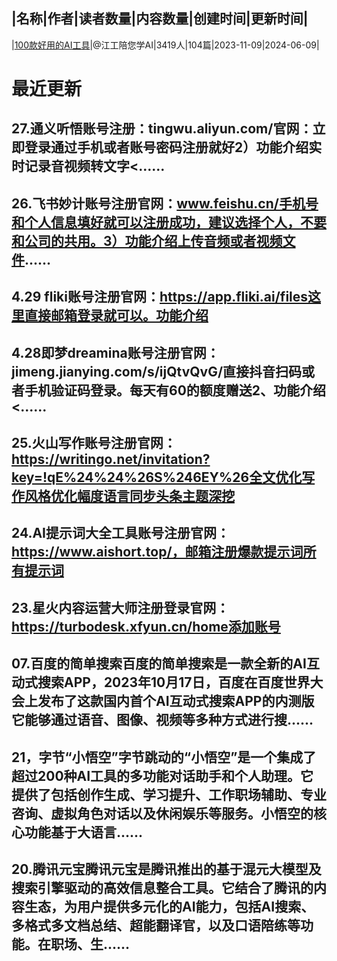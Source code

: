 |名称|作者|读者数量|内容数量|创建时间|更新时间|
---
|[100款好用的AI工具](https://xiaobot.net/p/Jiang-AIGC?refer=0b133df9-27dc-423b-8101-639049001c13)|@江工陪您学AI|3419人|104篇|2023-11-09|2024-06-09|

# 最近更新
## 27.通义听悟账号注册：tingwu.aliyun.com/官网：立即登录通过手机或者账号密码注册就好2）功能介绍实时记录音视频转文字<......
## 26.飞书妙计账号注册官网：www.feishu.cn/手机号和个人信息填好就可以注册成功，建议选择个人，不要和公司的共用。3）功能介绍上传音频或者视频文件......
## 4.29 fliki账号注册官网：https://app.fliki.ai/files这里直接邮箱登录就可以。功能介绍
## 4.28即梦dreamina账号注册官网：jimeng.jianying.com/s/ijQtvQvG/直接抖音扫码或者手机验证码登录。每天有60的额度赠送2、功能介绍<......
## 25.火山写作账号注册官网：https://writingo.net/invitation?key=!qE%24%24%26S%246EY%26全文优化写作风格优化幅度语言同步头条主题深挖
## 24.AI提示词大全工具账号注册官网：https://www.aishort.top/，邮箱注册爆款提示词所有提示词
## 23.星火内容运营大师注册登录官网：https://turbodesk.xfyun.cn/home添加账号
## 07.百度的简单搜索百度的简单搜索是一款全新的AI互动式搜索APP，2023年10月17日，百度在百度世界大会上发布了这款国内首个AI互动式搜索APP的内测版它能够通过语音、图像、视频等多种方式进行搜......
## 21，字节“小悟空”字节跳动的“小悟空”是一个集成了超过200种AI工具的多功能对话助手和个人助理。它提供了包括创作生成、学习提升、工作职场辅助、专业咨询、虚拟角色对话以及休闲娱乐等服务。小悟空的核心功能基于大语言......
## 20.腾讯元宝腾讯元宝是腾讯推出的基于混元大模型及搜索引擎驱动的高效信息整合工具。它结合了腾讯的内容生态，为用户提供多元化的AI能力，包括AI搜索、多格式多文档总结、超能翻译官，以及口语陪练等功能。在职场、生......

